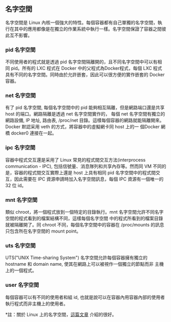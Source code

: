 ## 名字空間
名字空間是 Linux 內核一個強大的特性。每個容器都有自己單獨的名字空間，執行在其中的應用都像是在獨立的作業系統中執行一樣。名字空間保證了容器之間彼此互不影響。

### pid 名字空間
不同使用者的程式就是透過 pid 名字空間隔離開的，且不同名字空間中可以有相同 pid。所有的 LXC 程式在 Docker 中的父程式為Docker程式，每個 LXC 程式具有不同的名字空間。同時由於允許嵌套，因此可以很方便的實作嵌套的 Docker 容器。

### net 名字空間
有了 pid 名字空間, 每個名字空間中的 pid 能夠相互隔離，但是網路端口還是共享 host 的端口。網路隔離是透過 net 名字空間實作的， 每個 net 名字空間有獨立的 網路設備, IP 地址, 路由表, /proc/net 目錄。這樣每個容器的網路就能隔離開來。Docker 默認采用 veth 的方式，將容器中的虛擬網卡同 host 上的一 個Docker 網橋 docker0 連接在一起。

### ipc 名字空間
容器中程式交互還是采用了 Linux 常見的程式間交互方法(interprocess communication - IPC), 包括信號量、消息隊列和共享內存等。然而同 VM 不同的是，容器的程式間交互實際上還是 host 上具有相同 pid 名字空間中的程式間交互，因此需要在 IPC 資源申請時加入名字空間訊息，每個 IPC 資源有一個唯一的 32 位 id。

### mnt 名字空間
類似 chroot，將一個程式放到一個特定的目錄執行。mnt 名字空間允許不同名字空間的程式看到的檔案結構不同，這樣每個名字空間 中的程式所看到的檔案目錄就被隔離開了。同 chroot 不同，每個名字空間中的容器在 /proc/mounts 的訊息只包含所在名字空間的 mount point。

### uts 名字空間
UTS("UNIX Time-sharing System") 名字空間允許每個容器擁有獨立的 hostname 和 domain name, 使其在網路上可以被視作一個獨立的節點而非 主機上的一個程式。

### user 名字空間
每個容器可以有不同的使用者和組 id, 也就是說可以在容器內用容器內部的使用者執行程式而非主機上的使用者。

*註：關於 Linux 上的名字空間，[這篇文章](http://blog.scottlowe.org/2013/09/04/introducing-linux-network-namespaces/) 介紹的很好。

